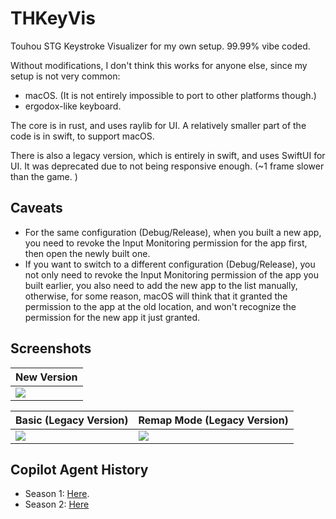 # THKeyVis

Touhou STG Keystroke Visualizer for my own setup. 99.99% vibe coded.

Without modifications, I don't think this works for anyone else, since my setup
is not very common:

- macOS. (It is not entirely impossible to port to other platforms though.)
- ergodox-like keyboard.

The core is in rust, and uses raylib for UI. A relatively smaller part of the
code is in swift, to support macOS.

There is also a legacy version, which is entirely in swift, and uses SwiftUI for
UI. It was deprecated due to not being responsive enough. (~1 frame slower than
the game. )

## Caveats

- For the same configuration (Debug/Release), when you built a new app, you need
  to revoke the Input Monitoring permission for the app first, then open the
  newly built one.
- If you want to switch to a different configuration (Debug/Release), you not
  only need to revoke the Input Monitoring permission of the app you built
  earlier, you also need to add the new app to the list manually, otherwise, for
  some reason, macOS will think that it granted the permission to the app at the
  old location, and won't recognize the permission for the new app it just
  granted.

## Screenshots

| New Version                |
| -------------------------- |
| ![](./screenshots/new.png) |

| Basic (Legacy Version)              | Remap Mode (Legacy Version)              |
| ----------------------------------- | ---------------------------------------- |
| ![](./screenshots/legacy-basic.png) | ![](./screenshots/legacy-remap-mode.png) |

## Copilot Agent History

- Season 1: [Here](./macOS/README.md#copilot-agent-history).
- Season 2: [Here](./COPILOT_AGENT_HISTORY.md#season-2)
